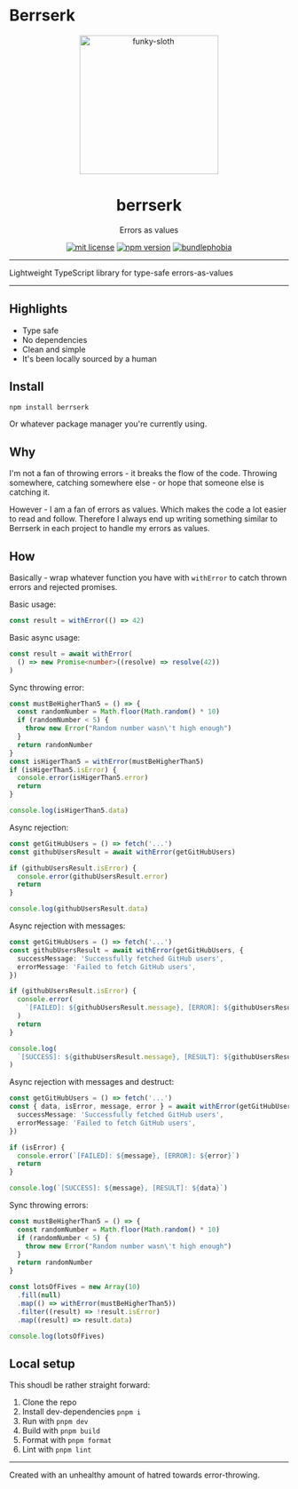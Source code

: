 # Berrserk

<p align="center">
  <img alt='funky-sloth' src='https://github.com/ntwigs/funky/assets/14088342/1710632c-da0e-4575-8668-e374c617e3ce' width='250'/>
  <h1 align="center">berrserk</h1>
  <p align="center">Errors as values</p>
  <p align="center">
    <a href="https://github.com/ntwigs/berrserk/blob/main/LICENSE"><img src="https://img.shields.io/dub/l/vibe-d.svg?style=for-the-badge" alt="mit license"></a>
    <a href="https://www.npmjs.org/package/berrserk"><img src="https://img.shields.io/npm/v/berrserk?style=for-the-badge" alt="npm version"></a>
    <a href="https://bundlephobia.com/result?p=berrserk"><img src="https://img.shields.io/bundlephobia/minzip/berrserk?label=size&style=for-the-badge" alt="bundlephobia"></a>
  </p>
</div>

---

Lightweight TypeScript library for type-safe errors-as-values

---

## Highlights

- Type safe
- No dependencies
- Clean and simple
- It's been locally sourced by a human

## Install

```sh
npm install berrserk
```

Or whatever package manager you're currently using.

## Why

I'm not a fan of throwing errors - it breaks the flow of the code. Throwing somewhere, catching somewhere else - or hope that someone else is catching it.

However - I am a fan of errors as values. Which makes the code a lot easier to read and follow. Therefore I always end up writing something similar to Berrserk in each project to handle my errors as values.

## How

Basically - wrap whatever function you have with `withError` to catch thrown errors and rejected promises.

Basic usage:

```ts
const result = withError(() => 42)
```

Basic async usage:

```ts
const result = await withError(
  () => new Promise<number>((resolve) => resolve(42))
)
```

Sync throwing error:

```ts
const mustBeHigherThan5 = () => {
  const randomNumber = Math.floor(Math.random() * 10)
  if (randomNumber < 5) {
    throw new Error("Random number wasn\'t high enough")
  }
  return randomNumber
}
const isHigerThan5 = withError(mustBeHigherThan5)
if (isHigerThan5.isError) {
  console.error(isHigerThan5.error)
  return
}

console.log(isHigerThan5.data)
```

Async rejection:

```ts
const getGitHubUsers = () => fetch('...')
const githubUsersResult = await withError(getGitHubUsers)

if (githubUsersResult.isError) {
  console.error(githubUsersResult.error)
  return
}

console.log(githubUsersResult.data)
```

Async rejection with messages:

```ts
const getGitHubUsers = () => fetch('...')
const githubUsersResult = await withError(getGitHubUsers, {
  successMessage: 'Successfully fetched GitHub users',
  errorMessage: 'Failed to fetch GitHub users',
})

if (githubUsersResult.isError) {
  console.error(
    `[FAILED]: ${githubUsersResult.message}, [ERROR]: ${githubUsersResult.error}`
  )
  return
}

console.log(
  `[SUCCESS]: ${githubUsersResult.message}, [RESULT]: ${githubUsersResult.data}`
)
```

Async rejection with messages and destruct:

```ts
const getGitHubUsers = () => fetch('...')
const { data, isError, message, error } = await withError(getGitHubUsers, {
  successMessage: 'Successfully fetched GitHub users',
  errorMessage: 'Failed to fetch GitHub users',
})

if (isError) {
  console.error(`[FAILED]: ${message}, [ERROR]: ${error}`)
  return
}

console.log(`[SUCCESS]: ${message}, [RESULT]: ${data}`)
```

Sync throwing errors:

```ts
const mustBeHigherThan5 = () => {
  const randomNumber = Math.floor(Math.random() * 10)
  if (randomNumber < 5) {
    throw new Error("Random number wasn\'t high enough")
  }
  return randomNumber
}

const lotsOfFives = new Array(10)
  .fill(null)
  .map(() => withError(mustBeHigherThan5))
  .filter((result) => !result.isError)
  .map((result) => result.data)

console.log(lotsOfFives)
```

## Local setup

This shoudl be rather straight forward:

1. Clone the repo
2. Install dev-dependencies `pnpm i`
3. Run with `pnpm dev`
4. Build with `pnpm build`
5. Format with `pnpm format`
6. Lint with `pnpm lint`

---

Created with an unhealthy amount of hatred towards error-throwing.
